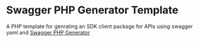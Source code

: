 # Swagger PHP Generator Template
A PHP template for genrating an SDK client package for APIs using swagger yaml and [Swagger PHP Generator](https://github.com/karneaud/swagger-php-generator) 
